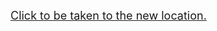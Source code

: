 <font size='4'><a href='http://ejml.org/wiki/index.php?title=Example_Polynomial_Roots'>Click to be taken to the new location.</a></font>